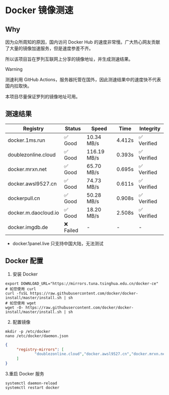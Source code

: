 # Docker 镜像测速

## Why

因为众所周知的原因，国内访问 Docker Hub 的速度非常慢。广大热心网友贡献了大量的镜像加速服务，但是速度参差不齐。


所以该项目旨在罗列互联网上分享的镜像地址，并生成测速结果。

> [!WARNING]
> 测速利用 GitHub Actions，服务器托管在国外，因此测速结果中的速度快不代表国内拉取快。
>

本项目尽量保证罗列的镜像地址可用。

## 测速结果

| Registry | Status | Speed | Time | Integrity |
|----------|--------|-------|------|-----------|
| docker.1ms.run | ✅ Good | 10.34 MB/s | 4.412s | ✅ Verified |
| doublezonline.cloud | ✅ Good | 116.19 MB/s | 0.393s | ✅ Verified |
| docker.mrxn.net | ✅ Good | 65.70 MB/s | 0.695s | ✅ Verified |
| docker.awsl9527.cn | ✅ Good | 74.73 MB/s | 0.611s | ✅ Verified |
| dockerpull.cn | ✅ Good | 50.28 MB/s | 0.908s | ✅ Verified |
| docker.m.daocloud.io | ✅ Good | 18.20 MB/s | 2.508s | ✅ Verified |
| docker.imgdb.de | ❌ Failed | - | - | - |

- docker.1panel.live 只支持中国大陆，无法测试

## Docker 配置

1. 安装 Docker
```shell
export DOWNLOAD_URL="https://mirrors.tuna.tsinghua.edu.cn/docker-ce"
# 如您使用 curl
curl -fsSL https://raw.githubusercontent.com/docker/docker-install/master/install.sh | sh
# 如您使用 wget
wget -O- https://raw.githubusercontent.com/docker/docker-install/master/install.sh | sh
```

2. 配置镜像

```shell
mkdir -p /etc/docker
nano /etc/docker/daemon.json
```

```json
{
     "registry-mirrors": [
             "doublezonline.cloud","docker.awsl9527.cn","docker.mrxn.net"
     ]
}
```

 3.重启 Docker 服务
```shell
systemctl daemon-reload
systemctl restart docker
```
